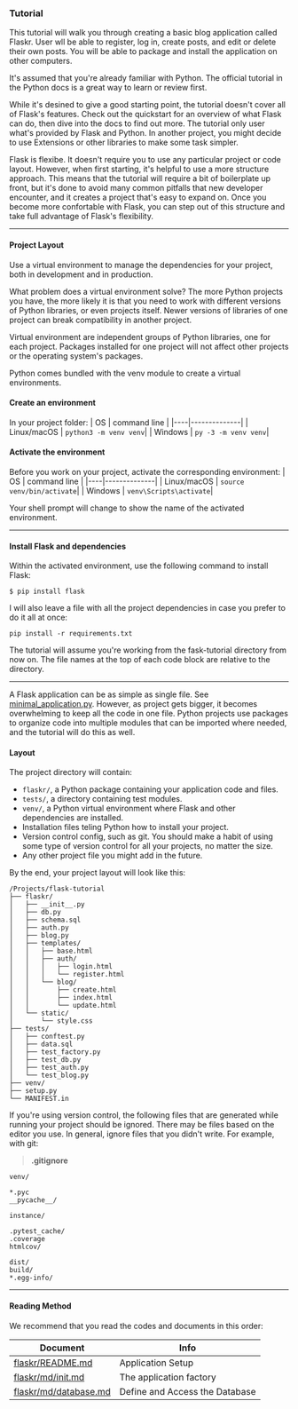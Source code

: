 ### Tutorial

This tutorial will walk you through creating a basic blog application called Flaskr. User wll be able to register, log in, create posts, and edit or delete their own posts. You will be able to package and install the application on other computers.

It's assumed that you're already familiar with Python. The official tutorial in the Python docs is a great way to learn or review first.

While it's desined to give a good starting point, the tutorial doesn't cover all of Flask's features. Check out the quickstart for an overview of what Flask can do, then dive into the docs to find out more. The tutorial only user what's provided by Flask and Python. In another project, you might decide to use Extensions or other libraries to make some task simpler.

Flask is flexibe. It doesn't require you to use any particular project or code layout. However, when first starting, it's helpful to use a more structure approach. This means that the tutorial will require a bit of boilerplate up front, but it's done to avoid many common pitfalls that new developer encounter, and it creates a project that's easy to expand on. Once you become more confortable with Flask, you can step out of this structure and take full advantage of Flask's flexibility.

----

#### Project Layout

Use a virtual environment to manage the dependencies for your project, both in development and in production.

What problem does a virtual environment solve? The more Python projects you have, the more likely it is that you need to work with different versions of Python libraries, or even projects itself. Newer versions of libraries of one project can break compatibility in another project.

Virtual environment are independent groups of Python libraries, one for each project. Packages installed for one project will not affect other projects or the operating system's packages.

Python comes bundled with the venv module to create a virtual environments.

#### Create an environment
In your project folder:
| OS | command line |
|----|--------------|
| Linux/macOS | `python3 -m venv venv`|
| Windows | `py -3 -m venv venv`|

#### Activate the environment
Before you work on your project, activate the corresponding environment:
| OS | command line |
|----|--------------|
| Linux/macOS | `source venv/bin/activate`|
| Windows | `venv\Scripts\activate`|

Your shell prompt will change to show the name of the activated environment.

----
#### Install Flask and dependencies
Within the activated environment, use the following command to install Flask:

`$ pip install flask`

I will also leave a file with all the project dependencies in case you prefer to do it all at once:

`pip install -r requirements.txt`

The tutorial will assume you're working from the fask-tutorial directory from now on. The file names at the top of each code block are relative to the directory.

----

A Flask application can be as simple as single file. See [minimal_application.py](https://github.com/romuro-pauliv/Introduction-to-Flask/blob/main/quickstart/1_minimal_application.py). However, as project gets bigger, it becomes overwhelming to keep all the code in one file. Python projects use packages to organize code into multiple modules that can be imported where needed, and the tutorial will do this as well.

#### Layout

The project directory will contain:
- `flaskr/`, a Python package containing your application code and files.
- `tests/`, a directory containing test modules.
- `venv/`, a Python virtual environment where Flask and other dependencies are installed.
- Installation files teling Python how to install your project.
- Version control config, such as git. You should make a habit of using some type of version control for all your projects, no matter the size.
- Any other project file you might add in the future.

By the end, your project layout will look like this:

```
/Projects/flask-tutorial
├── flaskr/
│   ├── __init__.py
│   ├── db.py
│   ├── schema.sql
│   ├── auth.py
│   ├── blog.py
│   ├── templates/
│   │   ├── base.html
│   │   ├── auth/
│   │   │   ├── login.html
│   │   │   └── register.html
│   │   └── blog/
│   │       ├── create.html
│   │       ├── index.html
│   │       └── update.html
│   └── static/
│       └── style.css
├── tests/
│   ├── conftest.py
│   ├── data.sql
│   ├── test_factory.py
│   ├── test_db.py
│   ├── test_auth.py
│   └── test_blog.py
├── venv/
├── setup.py
└── MANIFEST.in
```

If you're using version control, the following files that are generated while running your project should be ignored. There may be files based on the editor you use. In general, ignore files that you didn't write. For example, with git:

> **.gitignore**
```
venv/

*.pyc
__pycache__/

instance/

.pytest_cache/
.coverage
htmlcov/

dist/
build/
*.egg-info/
```
----

#### Reading Method

We recommend that you read the codes and documents in this order:

| Document | Info |
|----------|------|
| [flaskr/README.md](https://github.com/romuro-pauliv/Introduction-to-Flask/tree/main/flask-tutorial) | Application Setup |
| [flaskr/md/init.md](https://github.com/romuro-pauliv/Introduction-to-Flask/blob/main/flask-tutorial/flaskr/md/init.md) | The application factory |
| [flaskr/md/database.md](https://github.com/romuro-pauliv/Introduction-to-Flask/blob/main/flask-tutorial/flaskr/md/database.md) | Define and Access the Database |
